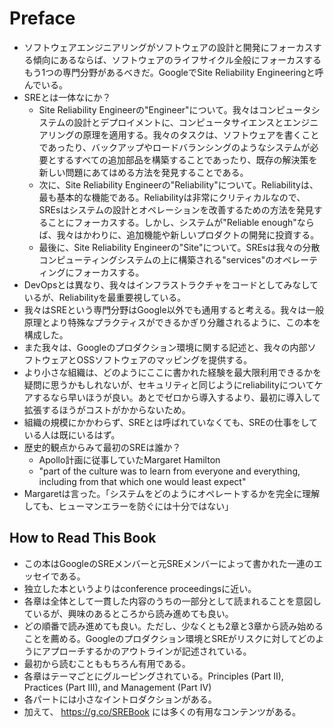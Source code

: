 # Preface 

- ソフトウェアエンジニアリングがソフトウェアの設計と開発にフォーカスする傾向にあるならば、ソフトウェアのライフサイクル全般にフォーカスするもう1つの専門分野があるべきだ。GoogleでSite Reliability Engineeringと呼んでいる。
- SREとは一体なにか？
  - Site Reliability Engineerの"Engineer"について。我々はコンピュータシステムの設計とデプロイメントに、コンピュータサイエンスとエンジニアリングの原理を適用する。我々のタスクは、ソフトウェアを書くことであったり、バックアップやロードバランシングのようなシステムが必要とするすべての追加部品を構築することであったり、既存の解決策を新しい問題にあてはめる方法を発見することである。
  - 次に、Site Reliability Engineerの"Reliability"について。Reliabilityは、最も基本的な機能である。Reliabilityは非常にクリティカルなので、SREsはシステムの設計とオペレーションを改善するための方法を発見することにフォーカスする。しかし、システムが"Reliable enough"ならば、我々はかわりに、追加機能や新しいプロダクトの開発に投資する。
  - 最後に、Site Reliability Engineerの"Site"について。SREsは我々の分散コンピューティングシステムの上に構築される"services"のオペレーティングにフォーカスする。
- DevOpsとは異なり、我々はインフラストラクチャをコードとしてみなしているが、Reliabilityを最重要視している。
- 我々はSREという専門分野はGoogle以外でも通用すると考える。我々は一般原理とより特殊なプラクティスができるかぎり分離されるように、この本を構成した。
- また我々は、Googleのプロダクション環境に関する記述と、我々の内部ソフトウェアとOSSソフトウェアのマッピングを提供する。
- より小さな組織は、どのようにここに書かれた経験を最大限利用できるかを疑問に思うかもしれないが、セキュリティと同じようにreliabilityについてケアするなら早いほうが良い。あとでゼロから導入するより、最初に導入して拡張するほうがコストがかからないため。
- 組織の規模にかかわらず、SREとは呼ばれていなくても、SREの仕事をしている人は既にいるはず。
- 歴史的観点からみて最初のSREは誰か？
  - Apollo計画に従事していたMargaret Hamilton
  - "part of the culture was to learn from everyone and everything, including from that which one would least expect" 
- Margaretは言った。「システムをどのようにオペレートするかを完全に理解しても、ヒューマンエラーを防ぐには十分ではない」

## How to Read This Book

- この本はGoogleのSREメンバーと元SREメンバーによって書かれた一連のエッセイである。
- 独立した本というよりはconference proceedingsに近い。
- 各章は全体として一貫した内容のうちの一部分として読まれることを意図しているが、興味のあるところから読み進めても良い。
- どの順番で読み進めても良い。ただし、少なくとも2章と3章から読み始めることを薦める。Googleのプロダクション環境とSREがリスクに対してどのようにアプローチするかのアウトラインが記述されている。
- 最初から読むことももちろん有用である。
- 各章はテーマごとにグルーピングされている。Principles (Part II), Practices (Part III), and Management (Part IV)
- 各パートには小さなイントロダクションがある。
- 加えて、 https://g.co/SREBook には多くの有用なコンテンツがある。
